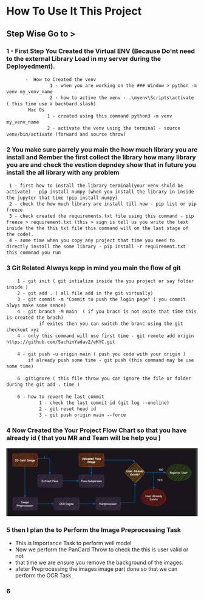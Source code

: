 # How To Use It This Project
## Step Wise Go to >
### 1 - First Step You Created the Virtual ENV (Because Do'nt need to the external Library Load in my server during the Deployedment).
           -  How to Created the venv 
                    1 - when you are working on the ### Window > python -m venv my_venv_name
                    2 - how to active the venv - .\myenv\Scripts\activate ( this time use a backbard slash)
            Mac Os
                   1 - created using this command python3 -m venv my_venv_name
                   2 - activate the venv using the terminal - source venv/bin/activate (forward and source throw)
### 2 You make sure parrely you main the how much library you are install and Rember the first collect the library how many library you are and check the vestion depndey show that in future you install the all library with any problem
     1 - first how to install the library terminal(your venv shuld be activate) - pip install numpy (when you install the library in inside the jupyter that time !pip install numpy)
     2 - check the how much library are install till now - pip list or pip freeze
     3 - check created the requirements.txt file using this command - pip freeze > requirement.txt (this > sign is tell us you write the text inside the the this txt file this command will on the last stage of the code).
     4 - some time when you copy any project that time you need to directly install the some library - pip install -r requirement.txt this commnad you run 

### 3 Git Related Always kepp in mind you main the flow of git
        1 - git init ( git intialize inside the you project or say folder inside )
        2 - git add . ( all file add in the git virtually)
        3 - git commit -m "Commit to push the login page" ( you commit alwys make some sence)
        4 - git branch -M main  ( if you bracn is not exite that time this is created the brach)
                if exites then you can switch the branc using the git checkout xyz
        4 - only this command will use first time - git remote add origin https://github.com/SachinYadav2/eKYC.git

        4 - git push -u origin main ( push you code with your origin )
            if already push some time - git push (this command may be use some time)

        6 .gitignore ( this file throw you can ignore the file or folder during the git add . time )

        6 - how to revert he last commit 
                1 - check the last commit id (git log --oneline)
                2 - git reset head id
                3 - git push origin main --force

                


### 4 Now Created the Your Project Flow Chart so that you have already id ( that you MR and Team will be help you )
![This Flow Char](https://github.com/SachinYadav2/eKYC/blob/main/images/Flow_Chart.png)


### 5 then I plan the to Perform the Image Preprocessing Task
  - This is Importance Task to perform well model
  - Now we perform the PanCard Throw to check the this is user valid or not
  - that time we are ensure you remove the background of the images.
  - afeter Preprocessing the images image part done so that we can perform the OCR Task
### 6 






